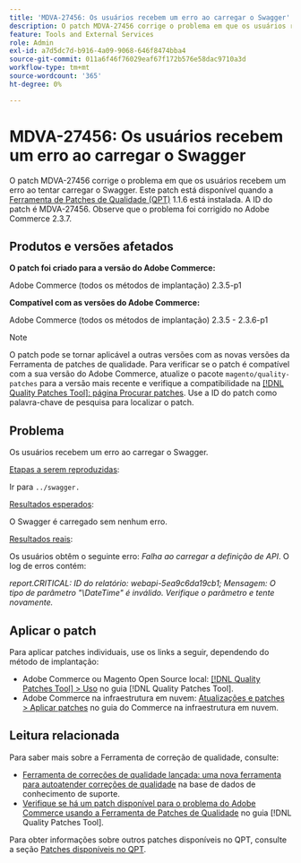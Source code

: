 ```yaml
---
title: 'MDVA-27456: Os usuários recebem um erro ao carregar o Swagger'
description: O patch MDVA-27456 corrige o problema em que os usuários recebem um erro ao tentar carregar o Swagger. Este patch está disponível quando a [Ferramenta de correções de qualidade (QPT)](https://experienceleague.adobe.com/pt-br/docs/commerce-operations/tools/quality-patches-tool/quality-patches-tool-to-self-serve-quality-patches) 1.1.6 está instalada. A ID do patch é MDVA-27456. Observe que o problema foi corrigido no Adobe Commerce 2.3.7.
feature: Tools and External Services
role: Admin
exl-id: a7d5dc7d-b916-4a09-9068-646f8474bba4
source-git-commit: 011a6f46f76029eaf67f172b576e58dac9710a3d
workflow-type: tm+mt
source-wordcount: '365'
ht-degree: 0%

---
```


# MDVA-27456: Os usuários recebem um erro ao carregar o Swagger

O patch MDVA-27456 corrige o problema em que os usuários recebem um erro ao tentar carregar o Swagger. Este patch está disponível quando a [Ferramenta de Patches de Qualidade (QPT)](https://experienceleague.adobe.com/pt-br/docs/commerce-operations/tools/quality-patches-tool/quality-patches-tool-to-self-serve-quality-patches) 1.1.6 está instalada. A ID do patch é MDVA-27456. Observe que o problema foi corrigido no Adobe Commerce 2.3.7.

## Produtos e versões afetados

**O patch foi criado para a versão do Adobe Commerce:**

Adobe Commerce (todos os métodos de implantação) 2.3.5-p1

**Compatível com as versões do Adobe Commerce:**

Adobe Commerce (todos os métodos de implantação) 2.3.5 - 2.3.6-p1

>[!NOTE]
>
>O patch pode se tornar aplicável a outras versões com as novas versões da Ferramenta de patches de qualidade. Para verificar se o patch é compatível com a sua versão do Adobe Commerce, atualize o pacote `magento/quality-patches` para a versão mais recente e verifique a compatibilidade na [[!DNL Quality Patches Tool]: página Procurar patches](https://experienceleague.adobe.com/pt-br/docs/commerce-operations/tools/quality-patches-tool/quality-patches-tool-to-self-serve-quality-patches). Use a ID do patch como palavra-chave de pesquisa para localizar o patch.

## Problema

Os usuários recebem um erro ao carregar o Swagger.

<u>Etapas a serem reproduzidas</u>:

Ir para `../swagger.`

<u>Resultados esperados</u>:

O Swagger é carregado sem nenhum erro.

<u>Resultados reais</u>:

Os usuários obtêm o seguinte erro: *Falha ao carregar a definição de API*. O log de erros contém:

*report.CRITICAL: ID do relatório: webapi-5ea9c6da19cb1; Mensagem: O tipo de parâmetro &quot;\DateTime&quot; é inválido. Verifique o parâmetro e tente novamente.*

## Aplicar o patch

Para aplicar patches individuais, use os links a seguir, dependendo do método de implantação:

* Adobe Commerce ou Magento Open Source local: [[!DNL Quality Patches Tool] > Uso](/help/tools/quality-patches-tool/usage.md) no guia [!DNL Quality Patches Tool].
* Adobe Commerce na infraestrutura em nuvem: [Atualizações e patches > Aplicar patches](https://experienceleague.adobe.com/docs/commerce-cloud-service/user-guide/develop/upgrade/apply-patches.html?lang=pt-BR) no guia do Commerce na infraestrutura em nuvem.

## Leitura relacionada

Para saber mais sobre a Ferramenta de correção de qualidade, consulte:

* [Ferramenta de correções de qualidade lançada: uma nova ferramenta para autoatender correções de qualidade](https://experienceleague.adobe.com/pt-br/docs/commerce-operations/tools/quality-patches-tool/quality-patches-tool-to-self-serve-quality-patches) na base de dados de conhecimento de suporte.
* [Verifique se há um patch disponível para o problema do Adobe Commerce usando a Ferramenta de Patches de Qualidade](/help/tools/quality-patches-tool/patches-available-in-qpt/check-patch-for-magento-issue-with-magento-quality-patches.md) no guia [!DNL Quality Patches Tool].

Para obter informações sobre outros patches disponíveis no QPT, consulte a seção [Patches disponíveis no QPT](https://experienceleague.adobe.com/tools/commerce-quality-patches/index.html?lang=pt-BR).

